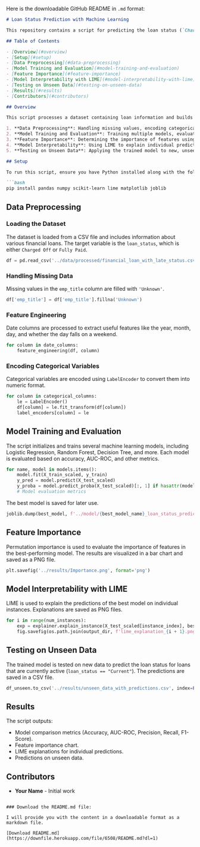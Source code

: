 Here is the downloadable GitHub README in `.md` format:

```markdown
# Loan Status Prediction with Machine Learning

This repository contains a script for predicting the loan status (`Charged Off` or `Fully Paid`) using various machine learning models. The script also includes model evaluation, feature importance analysis, and explanation of model predictions using LIME (Local Interpretable Model-Agnostic Explanations).

## Table of Contents

- [Overview](#overview)
- [Setup](#setup)
- [Data Preprocessing](#data-preprocessing)
- [Model Training and Evaluation](#model-training-and-evaluation)
- [Feature Importance](#feature-importance)
- [Model Interpretability with LIME](#model-interpretability-with-lime)
- [Testing on Unseen Data](#testing-on-unseen-data)
- [Results](#results)
- [Contributors](#contributors)

## Overview

This script processes a dataset containing loan information and builds a machine learning pipeline to classify loans as either `Charged Off` or `Fully Paid`. The pipeline includes:

1. **Data Preprocessing**: Handling missing values, encoding categorical variables, and feature engineering.
2. **Model Training and Evaluation**: Training multiple models, evaluating them based on accuracy, and selecting the best model.
3. **Feature Importance**: Determining the importance of features using permutation importance.
4. **Model Interpretability**: Using LIME to explain individual predictions.
5. **Testing on Unseen Data**: Applying the trained model to new, unseen data.

## Setup

To run this script, ensure you have Python installed along with the following packages:

```bash
pip install pandas numpy scikit-learn lime matplotlib joblib
```

## Data Preprocessing

### Loading the Dataset

The dataset is loaded from a CSV file and includes information about various financial loans. The target variable is the `loan_status`, which is either `Charged Off` or `Fully Paid`.

```python
df = pd.read_csv('../data/processed/financial_loan_with_late_status.csv')
```

### Handling Missing Data

Missing values in the `emp_title` column are filled with `'Unknown'`.

```python
df['emp_title'] = df['emp_title'].fillna('Unknown')
```

### Feature Engineering

Date columns are processed to extract useful features like the year, month, day, and whether the day falls on a weekend.

```python
for column in date_columns:
    feature_engineering(df, column)
```

### Encoding Categorical Variables

Categorical variables are encoded using `LabelEncoder` to convert them into numeric format.

```python
for column in categorical_columns:
    le = LabelEncoder()
    df[column] = le.fit_transform(df[column])
    label_encoders[column] = le
```

## Model Training and Evaluation

The script initializes and trains several machine learning models, including Logistic Regression, Random Forest, Decision Tree, and more. Each model is evaluated based on accuracy, AUC-ROC, and other metrics.

```python
for name, model in models.items():
    model.fit(X_train_scaled, y_train)
    y_pred = model.predict(X_test_scaled)
    y_proba = model.predict_proba(X_test_scaled)[:, 1] if hasattr(model, "predict_proba") else None
    # Model evaluation metrics
```

The best model is saved for later use.

```python
joblib.dump(best_model, f'../model/{best_model_name}_loan_status_predictor.pkl')
```

## Feature Importance

Permutation importance is used to evaluate the importance of features in the best-performing model. The results are visualized in a bar chart and saved as a PNG file.

```python
plt.savefig('../results/Importance.png', format='png')
```

## Model Interpretability with LIME

LIME is used to explain the predictions of the best model on individual instances. Explanations are saved as PNG files.

```python
for i in range(num_instances):
    exp = explainer.explain_instance(X_test_scaled[instance_index], best_model.predict_proba, num_features=10)
    fig.savefig(os.path.join(output_dir, f'lime_explanation_{i + 1}.png'), format='png')
```

## Testing on Unseen Data

The trained model is tested on new data to predict the loan status for loans that are currently active (`loan_status == "Current"`). The predictions are saved in a CSV file.

```python
df_unseen.to_csv('../results/unseen_data_with_predictions.csv', index=False)
```

## Results

The script outputs:

- Model comparison metrics (Accuracy, AUC-ROC, Precision, Recall, F1-Score).
- Feature importance chart.
- LIME explanations for individual predictions.
- Predictions on unseen data.

## Contributors

- **Your Name** - Initial work
```

### Download the README.md file:

I will provide you with the content in a downloadable format as a markdown file.

[Download README.md](https://downfile.herokuapp.com/file/6508/README.md?dl=1)